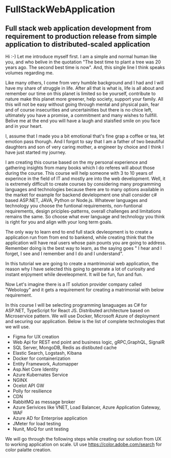 # FullStackWebApplication
Full stack web application development from requirement to production release from simple application to distributed-scaled application
-----------------------------------------------------------------------------------------------------------------------------------------
Hi :-) Let me introduce myself first. I am a simple and normal human like you, and who belive in the quotation "The best time to plant a tree was 20 years ago. The second best time is now". And, this single line I think speaks volumes regarding me.

Like many others, I come from very humble background and I had and I will have my share of struggle in life. After all that is what is, life is all about and remember our time on this planet is limited so be yourself, contribute to nature make this planet more greener, help society, support your family. All this will not be easy without going through mental and physical pain, fear and of course insecurities and uncertainities but there is no chice left, ultimately you have a promise, a commitment and many wishes to fullfill. Belive me at the end you will have a laugh and staisfied smile on you face and in your heart. 

I, assume that I made you a bit emotional that's fine grap a coffee or tea, let emotion pass thorugh. And I forgot to say that I am a father of two beautiful daughters and son of very caring mother, a engineer by choice and I think I have just started my journey.

I am creating this course based on the my personal experience and gathering insights from many books which I do referes will about those during the course.
This course will help someone with 3 to 10 years of experince in the field of IT and mostly are into the web development. Well, it is extremely difficult to create courses
by considering many programming languages and technologies because there are to many options available in the market for example for backend devlelopment one shall consider c# based ASP.NET, JAVA, Python or Node.js. Whatever languages and technology you choose the funtional requirements, non-funtional requirements, design priciples-patterns, overall challenges and limitations remains the same. So choose what ever language and technology you think is right for you and align with your long term goals.

The only way to learn end to end full stack devleopment is to create a application run from from end to bankend,  while creating think that the application will have real users whose pain pounts you are going to address. Remember doing is the best way to learn, as the saying goes " I hear and I forget, I see and I remember and I do and I understand". 

In this tutorial we are going to create a mantrimonial web application, the reason why I have selected this going to generate a lot of curiosity and instant enjoyment while develeopment. It will be fun, fun and fun.

Now Let's imagine there is a IT solution provider company called "Webology" and it gets a requirement for creating a matrimonial with below requirement.




In this course I will be selecting programming lanaguages as C# for ASP.NET, TypeScript for React JS. Distributed architecture based on Microservice pattern.
We will use Docker, Microsoft Azure of deployment and securing our application. Below is the list of complete technologies that we will use.

- Figma for UX creation
- Web Api for REST end point and business logic, gRPC,GraphQL, SignalR
- SQL Server, MongoDB, Redis as distibuted cache
- Elastic Search, Logstash, Kibana
- Docker for containerization
- Entity Framework, Automapper
- Asp.Net Core Identity
- Azure Kubernates Service
- NGINX
- Ocelot API GW
- Polly for resilience
- CDN
- RabbitMQ as message broker
- Azure Serivices like VNET, Load Balancer, Azure Application Gateway, WAF
- Azure AD for Enterprise application
- JMeter for load testing
- Nunit, MoQ for unit testing

We will go through the following steps while creating our solution from UX to working application on scale.
<Rough> 
UI use https://color.adobe.com/search for color palatte creation.

<rough>


<Problem selection>
<Problem Description>
<Architecture Vision>
<High level non-funtional requirements>
<Proposed Solution Options>
<Costing Estimates>



